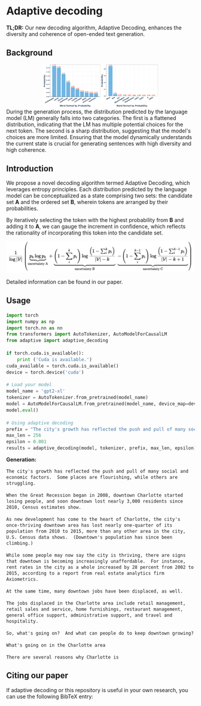 # Adaptive decoding

**TL;DR:** Our new decoding algorithm, Adaptive Decoding, enhances the diversity and coherence of open-ended text generation.
## Background
<center>
<img src="./img/generation1.png" alt="generation2 (1)" style="zoom:15%;" /><img src="./img/generation2.png" alt="generation2 (1)" style="zoom:15%;" />
</center>
During the generation process, the distribution predicted by the language model (LM) generally falls into two categories.  The first is a flattened distribution, indicating that the LM has multiple potential choices for the next token.  The second is a sharp distribution, suggesting that the model's choices are more limited.  Ensuring that the model dynamically understands the current state is crucial for generating sentences with high diversity and high coherence.

## Introduction
We propose a novel decoding algorithm termed Adaptive Decoding, which leverages entropy principles. Each distribution predicted by the language model can be conceptualized as a state comprising two sets: the candidate set **A** and the ordered set **B**, wherein tokens are arranged by their probabilities.

By iteratively selecting the token with the highest probability from **B** and adding it to **A**, we can gauge the increment in confidence, which reflects the rationality of incorporating this token into the candidate set.

<center>
<img src="./img/equation.png" alt="generation2 (1)" style="zoom:100%;" />
</center>

Detailed information can be found in our paper.

## Usage
```python
import torch
import numpy as np
import torch.nn as nn
from transformers import AutoTokenizer, AutoModelForCausalLM
from adaptive import adaptive_decoding

if torch.cuda.is_available():
    print ('Cuda is available.')
cuda_available = torch.cuda.is_available()
device = torch.device('cuda')

# Load your model
model_name = 'gpt2-xl'
tokenizer = AutoTokenizer.from_pretrained(model_name)
model = AutoModelForCausalLM.from_pretrained(model_name, device_map=device, torch_dtype=torch.float32)
model.eval()

# Using adaptive decoding
prefix = "The city's growth has reflected the push and pull of many social and economic factors."
max_len = 256
epsilon = 0.001
results = adaptive_decoding(model, tokenizer, prefix, max_len, epsilon)
```
**Generation:**
```
The city's growth has reflected the push and pull of many social and economic factors.  Some places are flourishing, while others are struggling.

When the Great Recession began in 2008, downtown Charlotte started losing people, and soon downtown lost nearly 3,000 residents since 2010, Census estimates show.

As new development has come to the heart of Charlotte, the city's once-thriving downtown area has lost nearly one-quarter of its population from 2010 to 2015, more than any other area in the city, U.S. Census data shows.  (Downtown's population has since been climbing.)

While some people may now say the city is thriving, there are signs that downtown is becoming increasingly unaffordable.  For instance, rent rates in the city as a whole increased by 28 percent from 2002 to 2015, according to a report from real estate analytics firm Axiometrics.

At the same time, many downtown jobs have been displaced, as well.

The jobs displaced in the Charlotte area include retail management, retail sales and service, home furnishings, restaurant management, general office support, administrative support, and travel and hospitality.

So, what's going on?  And what can people do to keep downtown growing?

What's going on in the Charlotte area

There are several reasons why Charlotte is
```


## Citing our paper
If adaptive decoding or this repository is useful in your own research, you can use the following BibTeX entry:
